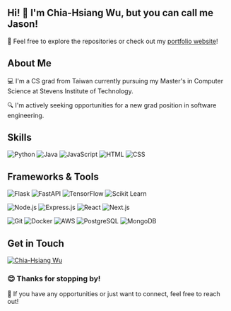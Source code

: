 ## Hi! 👋 I'm Chia-Hsiang Wu, but you can call me Jason!
🚀 Feel free to explore the repositories or check out my [portfolio website](https://jason-wuuuu.github.io/Jason/)!

## About Me
💻 I'm a CS grad from Taiwan currently pursuing my Master's in Computer Science at Stevens Institute of Technology.

🔍 I'm actively seeking opportunities for a new grad position in software engineering.


## Skills

![Python](https://img.shields.io/badge/-Python-blue?style=flat&logo=python&logoColor=white)
![Java](https://img.shields.io/badge/-Java-orange?style=flat&logo=java&logoColor=white)
![JavaScript](https://img.shields.io/badge/-JavaScript-yellow?style=flat&logo=javascript&logoColor=white)
![HTML](https://img.shields.io/badge/-HTML-red?style=flat&logo=html5&logoColor=white)
![CSS](https://img.shields.io/badge/-CSS-blueviolet?style=flat&logo=css3&logoColor=white)


## Frameworks & Tools

![Flask](https://img.shields.io/badge/-Flask-green?style=flat&logo=flask&logoColor=white)
![FastAPI](https://img.shields.io/badge/-FastAPI-009688?style=flat&logo=fastapi&logoColor=white)
![TensorFlow](https://img.shields.io/badge/-TensorFlow-FF6F00?style=flat&logo=tensorflow&logoColor=white)
![Scikit Learn](https://img.shields.io/badge/-Scikit_Learn-F7931E?style=flat&logo=scikit-learn&logoColor=white)

![Node.js](https://img.shields.io/badge/-Node.js-green?style=flat&logo=node.js&logoColor=white)
![Express.js](https://img.shields.io/badge/-Express.js-lightgrey?style=flat&logo=express&logoColor=white)
![React](https://img.shields.io/badge/-React-61DAFB?style=flat&logo=react&logoColor=black)
![Next.js](https://img.shields.io/badge/-Next.js-000000?style=flat&logo=next.js&logoColor=white)

![Git](https://img.shields.io/badge/-Git-orange?style=flat&logo=git&logoColor=white)
![Docker](https://img.shields.io/badge/-Docker-blue?style=flat&logo=docker&logoColor=white)
![AWS](https://img.shields.io/badge/-AWS-orange?style=flat&logo=amazon-aws&logoColor=white)
![PostgreSQL](https://img.shields.io/badge/-PostgreSQL-blue?style=flat&logo=postgresql&logoColor=white)
![MongoDB](https://img.shields.io/badge/-MongoDB-green?style=flat&logo=mongodb&logoColor=white)

## Get in Touch
[![Chia-Hsiang Wu](https://img.shields.io/badge/-Chia--Hsiang%20Wu-blue?style=flat&logo=linkedin&logoColor=white)](https://www.linkedin.com/in/chia-hsiang-jason-wu/)

### 😊 Thanks for stopping by!

🤝 If you have any opportunities or just want to connect, feel free to reach out! 


<!--
**Jason-Wuuuu/Jason-Wuuuu** is a ✨ _special_ ✨ repository because its `README.md` (this file) appears on your GitHub profile.

Here are some ideas to get you started:

- 🔭 I’m currently working on ...
- 🌱 I’m currently learning ...
- 👯 I’m looking to collaborate on ...
- 🤔 I’m looking for help with ...
- 💬 Ask me about ...
- 📫 How to reach me: ...
- 😄 Pronouns: ...
- ⚡ Fun fact: ...
-->
